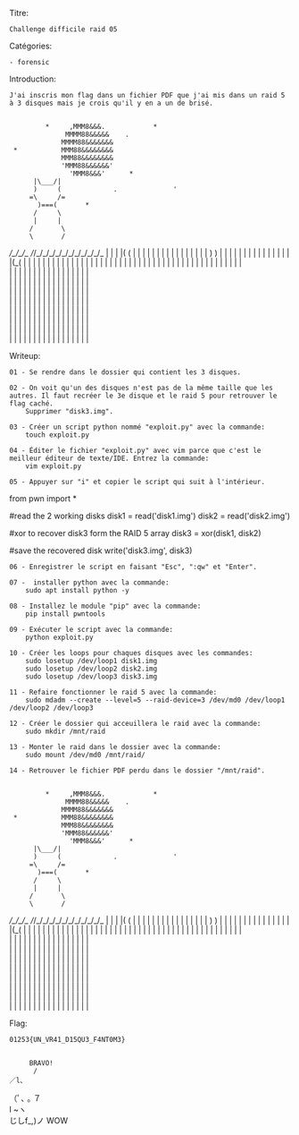 Titre: 

	Challenge difficile raid 05


Catégories:

	- forensic


Introduction:

	J'ai inscris mon flag dans un fichier PDF que j'ai mis dans un raid 5 à 3 disques mais je crois qu'il y en a un de brisé.
	
		
             *     ,MMM8&&&.            *
                  MMMM88&&&&&    .
                 MMMM88&&&&&&&
     *           MMM88&&&&&&&&
                 MMM88&&&&&&&&
                 'MMM88&&&&&&'
                   'MMM8&&&'      *
          |\___/|
          )     (             .              '
         =\     /=
           )===(       *
          /     \
          |     |
         /       \
         \       /
  _/\_/\_/\__  _/_/\_/\_/\_/\_/\_/\_/\_/\_/\_/\_/\_
  |  |  |  |( (  |  |  |  |  |  |  |  |  |  |  |  | 
  |  |  |  | ) ) |  |  |  |  |  |  |  |  |  |  |  | 
  |  |  |  |(_(  |  |  |  |  |  |  |  |  |  |  |  |
  |  |  |  |  |  |  |  |  |  |  |  |  |  |  |  |  | 
  |  |  |  |  |  |  |  |  |  |  |  |  |  |  |  |  |  
  |  |  |  |  |  |  |  |  |  |  |  |  |  |  |  |  |  
  |  |  |  |  |  |  |  |  |  |  |  |  |  |  |  |  |  
  |  |  |  |  |  |  |  |  |  |  |  |  |  |  |  |  |  
  |  |  |  |  |  |  |  |  |  |  |  |  |  |  |  |  |  
  |  |  |  |  |  |  |  |  |  |  |  |  |  |  |  |  |  
  |  |  |  |  |  |  |  |  |  |  |  |  |  |  |  |  |  
  |  |  |  |  |  |  |  |  |  |  |  |  |  |  |  |  |  
  |  |  |  |  |  |  |  |  |  |  |  |  |  |  |  |  |  
  

Writeup:
	
	01 - Se rendre dans le dossier qui contient les 3 disques.
	
	02 - On voit qu'un des disques n'est pas de la même taille que les autres. Il faut recréer le 3e disque et le raid 5 pour retrouver le flag caché.
		Supprimer "disk3.img".
		
	03 - Créer un script python nommé "exploit.py" avec la commande:
		touch exploit.py
		
	04 - Éditer le fichier "exploit.py" avec vim parce que c'est le meilleur éditeur de texte/IDE. Entrez la commande:
		vim exploit.py
		
	05 - Appuyer sur "i" et copier le script qui suit à l'intérieur.
	
from pwn import *

#read the 2 working disks
disk1 = read('disk1.img')
disk2 = read('disk2.img')

#xor to recover disk3 form the RAID 5 array
disk3 = xor(disk1, disk2)

#save the recovered disk
write('disk3.img', disk3)

	06 - Enregistrer le script en faisant "Esc", ":qw" et "Enter".
	
	07 -  installer python avec la commande:
		sudo apt install python -y
		
	08 - Installez le module "pip" avec la commande:
		pip install pwntools
		
	09 - Exécuter le script avec la commande:
		python exploit.py 

	10 - Créer les loops pour chaques disques avec les commandes:
		sudo losetup /dev/loop1 disk1.img
		sudo losetup /dev/loop2 disk2.img
		sudo losetup /dev/loop3 disk3.img
		
	11 - Refaire fonctionner le raid 5 avec la commande:
		sudo mdadm --create --level=5 --raid-device=3 /dev/md0 /dev/loop1 /dev/loop2 /dev/loop3

	12 - Créer le dossier qui acceuillera le raid avec la commande:
		sudo mkdir /mnt/raid

	13 - Monter le raid dans le dossier avec la commande:
		sudo mount /dev/md0 /mnt/raid/

	14 - Retrouver le fichier PDF perdu dans le dossier "/mnt/raid".
	
	
             *     ,MMM8&&&.            *
                  MMMM88&&&&&    .
                 MMMM88&&&&&&&
     *           MMM88&&&&&&&&
                 MMM88&&&&&&&&
                 'MMM88&&&&&&'
                   'MMM8&&&'      *
          |\___/|
          )     (             .              '
         =\     /=
           )===(       *
          /     \
          |     |
         /       \
         \       /
  _/\_/\_/\__  _/_/\_/\_/\_/\_/\_/\_/\_/\_/\_/\_/\_
  |  |  |  |( (  |  |  |  |  |  |  |  |  |  |  |  | 
  |  |  |  | ) ) |  |  |  |  |  |  |  |  |  |  |  | 
  |  |  |  |(_(  |  |  |  |  |  |  |  |  |  |  |  |
  |  |  |  |  |  |  |  |  |  |  |  |  |  |  |  |  | 
  |  |  |  |  |  |  |  |  |  |  |  |  |  |  |  |  |  
  |  |  |  |  |  |  |  |  |  |  |  |  |  |  |  |  |  
  |  |  |  |  |  |  |  |  |  |  |  |  |  |  |  |  |  
  |  |  |  |  |  |  |  |  |  |  |  |  |  |  |  |  |  
  |  |  |  |  |  |  |  |  |  |  |  |  |  |  |  |  |  
  |  |  |  |  |  |  |  |  |  |  |  |  |  |  |  |  |  
  |  |  |  |  |  |  |  |  |  |  |  |  |  |  |  |  |  
  |  |  |  |  |  |  |  |  |  |  |  |  |  |  |  |  |  
  |  |  |  |  |  |  |  |  |  |  |  |  |  |  |  |  |  


Flag:

	01253{UN_VR41_D15QU3_F4NT0M3}
	
	
         BRAVO!
		  /
    ／l、            
  （ﾟ､ ｡ ７         
    l  ~ヽ       
    じしf_,)ノ   WOW
	
